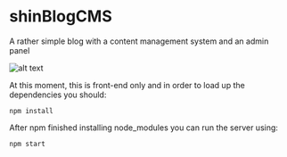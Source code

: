 # shinBlogCMS
A rather simple blog with a content management system and an admin panel

![alt text](http://up.vbiran.ir/uploads/24528159716170819111_image.png)


At this moment, this is front-end only and in order to load up the dependencies you should:

```
npm install
```

After npm finished installing node_modules you can run the server using:

```
npm start
```
